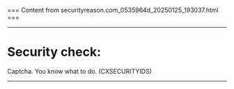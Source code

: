 === Content from securityreason.com_0535964d_20250125_193037.html ===


---

# Security check:

Captcha. You know what to do. (CXSECURITYIDS)

---


